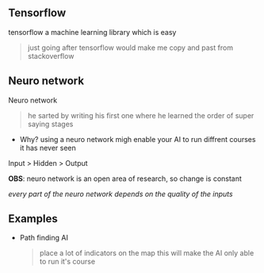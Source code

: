 ## Tensorflow
tensorflow a machine learning library which is easy
> just going after tensorflow would make me copy and past from stackoverflow

## Neuro network
Neuro network
> he sarted by writing his first one
> where he learned the order of super saying stages

* Why? using a neuro network migh enable your AI to run diffrent courses it has never seen

Input > Hidden > Output

**OBS**: neuro network is an open area of research, so change is constant

*every part of the neuro network depends on the quality of the inputs*

## Examples
* Path finding AI
  > place a lot of indicators on the map
  > this will make the AI only able to run it's course